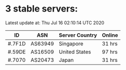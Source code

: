 # 3 stable servers:

Latest update at: Thu Jul 16 02:10:14 UTC 2020

| ID | ASN | Server Country | Online |
| -- | --- | -------------- | ------ |
| #.7F1D | AS63949 | Singapore | 31 hrs |
| #.59DE | AS16509 | United States | 97 hrs |
| #.7070 | AS20473 | Japan | 31 hrs |

